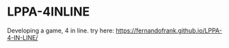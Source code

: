 # LPPA-4INLINE
Developing a game, 4 in line.
try here: https://fernandofrank.github.io/LPPA-4-IN-LINE/
